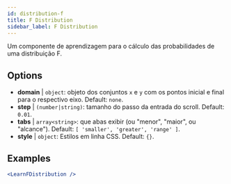 ```yaml
---
id: distribution-f
title: F Distribution
sidebar_label: F Distribution
---
```


Um componente de aprendizagem para o cálculo das probabilidades de uma distribuição F.

## Options

* __domain__ | `object`: objeto dos conjuntos `x` e `y` com os pontos inicial e final para o respectivo eixo. Default: `none`.
* __step__ | `(number|string)`: tamanho do passo da entrada do scroll. Default: `0.01`.
* __tabs__ | `array<string>`: que abas exibir (ou "menor", "maior", ou "alcance"). Default: `[
  'smaller',
  'greater',
  'range'
]`.
* __style__ | `object`: Estilos em linha CSS. Default: `{}`.


## Examples

```jsx live
<LearnFDistribution />
```

